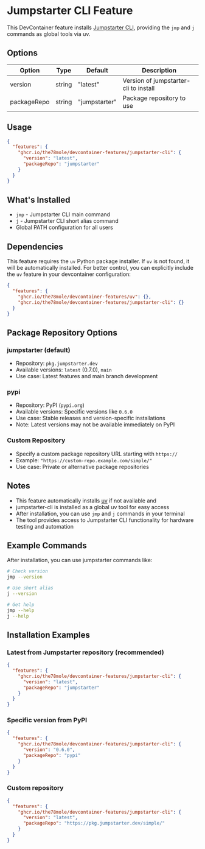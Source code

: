 # Jumpstarter CLI Feature

This DevContainer feature installs [Jumpstarter CLI](https://github.com/jumpstarter-dev/jumpstarter),
providing the `jmp` and `j` commands as global tools via uv.

## Options

| Option      | Type   | Default       | Description                           |
| ----------- | ------ | ------------- | ------------------------------------- |
| version     | string | "latest"      | Version of jumpstarter-cli to install |
| packageRepo | string | "jumpstarter" | Package repository to use             |

## Usage

```json
{
  "features": {
    "ghcr.io/the78mole/devcontainer-features/jumpstarter-cli": {
      "version": "latest",
      "packageRepo": "jumpstarter"
    }
  }
}
```

## What's Installed

- `jmp` - Jumpstarter CLI main command
- `j` - Jumpstarter CLI short alias command
- Global PATH configuration for all users

## Dependencies

This feature requires the `uv` Python package installer. If `uv` is not found, it
will be automatically installed. For better control, you can explicitly include
the `uv` feature in your devcontainer configuration:

```json
{
  "features": {
    "ghcr.io/the78mole/devcontainer-features/uv": {},
    "ghcr.io/the78mole/devcontainer-features/jumpstarter-cli": {}
  }
}
```

## Package Repository Options

### jumpstarter (default)

- Repository: `pkg.jumpstarter.dev`
- Available versions: `latest` (0.7.0), `main`
- Use case: Latest features and main branch development

### pypi

- Repository: PyPI (`pypi.org`)
- Available versions: Specific versions like `0.6.0`
- Use case: Stable releases and version-specific installations
- Note: Latest versions may not be available immediately on PyPI

### Custom Repository

- Specify a custom package repository URL starting with `https://`
- Example: `"https://custom-repo.example.com/simple/"`
- Use case: Private or alternative package repositories

## Notes

- This feature automatically installs
  [uv](https://github.com/astral-sh/uv) if not available and
- jumpstarter-cli is installed as a global uv tool for easy access
- After installation, you can use `jmp` and `j` commands in your terminal
- The tool provides access to Jumpstarter CLI functionality for hardware
  testing and automation

## Example Commands

After installation, you can use jumpstarter commands like:

```bash
# Check version
jmp --version

# Use short alias
j --version

# Get help
jmp --help
j --help
```

## Installation Examples

### Latest from Jumpstarter repository (recommended)

```json
{
  "features": {
    "ghcr.io/the78mole/devcontainer-features/jumpstarter-cli": {
      "version": "latest",
      "packageRepo": "jumpstarter"
    }
  }
}
```

### Specific version from PyPI

```json
{
  "features": {
    "ghcr.io/the78mole/devcontainer-features/jumpstarter-cli": {
      "version": "0.6.0",
      "packageRepo": "pypi"
    }
  }
}
```

### Custom repository

```json
{
  "features": {
    "ghcr.io/the78mole/devcontainer-features/jumpstarter-cli": {
      "version": "latest",
      "packageRepo": "https://pkg.jumpstarter.dev/simple/"
    }
  }
}
```
